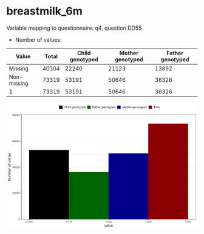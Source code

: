 # breastmilk_6m
Variable mapping to questionnaire: q4, question DD55.
- Number of values:

| Value | Total | Child genotyped | Mother genotyped | Father genotyped |
| ----- | ----- | --------------- | ---------------- | ---------------- |
| Missing | 40304 | 22240 | 21123 | 13892 |
| Non-missing | 73319 | 53191 | 50646 | 36326 |
| 1 | 73319 | 53191 | 50646 | 36326 |



![](breastmilk_6m_n.png)



